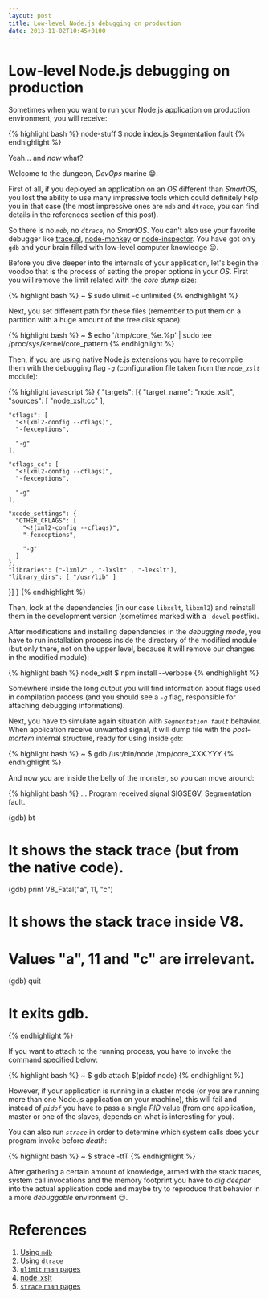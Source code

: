 ```yaml
---
layout: post
title: Low-level Node.js debugging on production
date: 2013-11-02T10:45+0100
---
```


# Low-level Node.js debugging on production

Sometimes when you want to run your Node.js application on production environment, you will receive:

{% highlight bash %}
node-stuff $ node index.js
Segmentation fault
{% endhighlight %}

Yeah... and *now* what?

Welcome to the dungeon, *DevOps* marine :grin:.

First of all, if you deployed an application on an *OS* different than *SmartOS*, you lost the ability to use many impressive tools which could definitely help you in that case (the most impressive ones are `mdb` and `dtrace`, you can find details in the references section of this post).

So there is no *`mdb`*, no *`dtrace`*, no *SmartOS*. You can't also use your favorite debugger like [trace.gl](https://trace.gl/), [node-monkey](https://github.com/jwarkentin/node-monkey) or [node-inspector](https://github.com/node-inspector/node-inspector). You have got only `gdb` and your brain filled with low-level computer knowledge :wink:.

Before you dive deeper into the internals of your application, let's begin the voodoo that is the process of setting the proper options in your *OS*. First you will remove the limit related with the *core dump* size:

{% highlight bash %}
~ $ sudo ulimit -c unlimited
{% endhighlight %}

Next, you set different path for these files (remember to put them on a partition with a huge amount of the free disk space):

{% highlight bash %}
~ $ echo '/tmp/core_%e.%p' | sudo tee /proc/sys/kernel/core_pattern
{% endhighlight %}

Then, if you are using native Node.js extensions you have to recompile them with the debugging flag *`-g`* (configuration file taken from the *`node_xslt`* module):

{% highlight javascript %}
{
  "targets": [{
    "target_name": "node_xslt",
    "sources": [ "node_xslt.cc" ],

    "cflags": [
      "<!(xml2-config --cflags)",
      "-fexceptions",

      "-g"
    ],

    "cflags_cc": [
      "<!(xml2-config --cflags)",
      "-fexceptions",

      "-g"
    ],

    "xcode_settings": {
      "OTHER_CFLAGS": [
        "<!(xml2-config --cflags)",
        "-fexceptions",

        "-g"
      ]
    },
    "libraries": ["-lxml2" , "-lxslt" , "-lexslt"],
    "library_dirs": [ "/usr/lib" ]
  }]
}
{% endhighlight %}

Then, look at the dependencies (in our case `libxslt`, `libxml2`) and reinstall them in the development version (sometimes marked with a `-devel` postfix).

After modifications and installing dependencies in the *debugging mode*, you have to run installation process inside the directory of the modified module (but only there, not on the upper level, because it will remove our changes in the modified module):

{% highlight bash %}
node_xslt $ npm install --verbose
{% endhighlight %}

Somewhere inside the long output you will find information about flags used in compilation process (and you should see a *`-g`* flag, responsible for attaching debugging informations).

Next, you have to simulate again situation with *`Segmentation fault`* behavior. When application receive unwanted signal, it will dump file with the *post-mortem* internal structure, ready for using inside `gdb`:

{% highlight bash %}
~ $ gdb /usr/bin/node /tmp/core_XXX.YYY
{% endhighlight %}

And now you are inside the belly of the monster, so you can move around:

{% highlight bash %}
...
Program received signal SIGSEGV, Segmentation fault.

(gdb) bt
# It shows the stack trace (but from the native code).
(gdb) print V8_Fatal("a", 11, "c")
# It shows the stack trace inside V8.
# Values "a", 11 and "c" are irrelevant.
(gdb) quit
# It exits gdb.
{% endhighlight %}

If you want to attach to the running process, you have to invoke the command specified below:

{% highlight bash %}
~ $ gdb attach $(pidof node)
{% endhighlight %}

However, if your application is running in a cluster mode (or you are running more than one Node.js application on your machine), this will fail and instead of *`pidof`* you have to pass a single *PID* value (from one application, master or one of the slaves, depends on what is interesting for you).

You can also run *`strace`* in order to determine which system calls does your program invoke before *death*:

{% highlight bash %}
~ $ strace -ttT
{% endhighlight %}

After gathering a certain amount of knowledge, armed with the stack traces, system call invocations and the memory footprint you have to *dig deeper* into the actual application code and maybe try to reproduce that behavior in a more *debuggable* environment :wink:.

# References

1. [Using `mdb`](http://dtrace.org/blogs/dap/2012/01/13/playing-with-nodev8-postmortem-debugging)
2. [Using `dtrace`](http://dtrace.org/blogs/dap/2012/01/05/where-does-your-node-program-spend-its-time)
3. [`ulimit` man pages](http://linux.die.net/man/3/ulimit)
4. [node_xslt](https://github.com/bsuh/node_xslt)
5. [`strace` man pages](http://linux.die.net/man/1/strace)

